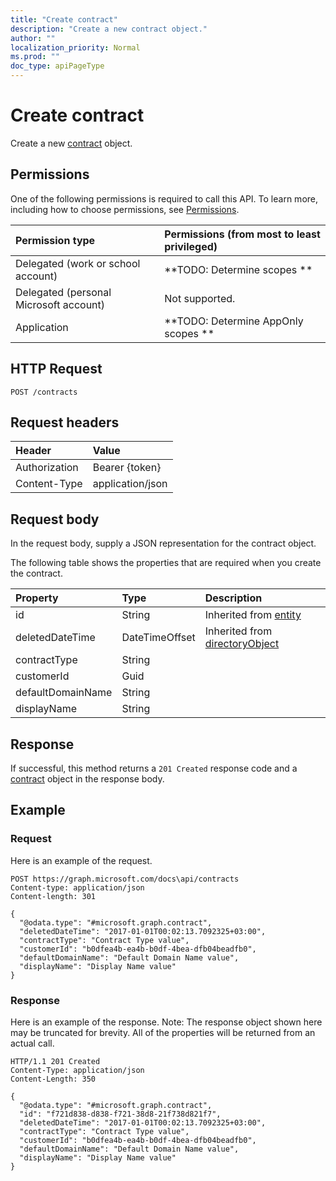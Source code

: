 ```yaml
---
title: "Create contract"
description: "Create a new contract object."
author: ""
localization_priority: Normal
ms.prod: ""
doc_type: apiPageType
---
```


# Create contract

Create a new [contract](../resources/contract.md) object.

## Permissions
One of the following permissions is required to call this API. To learn more, including how to choose permissions, see [Permissions](/concepts/permissions-reference.md).

|Permission type|Permissions (from most to least privileged)|
|:---|:---|
|Delegated (work or school account)|**TODO: Determine scopes **|
|Delegated (personal Microsoft account)|Not supported.|
|Application|**TODO: Determine AppOnly scopes **|

## HTTP Request
<!-- {
  "blockType": "ignored"
}
-->
``` http
POST /contracts
```

## Request headers
|Header|Value|
|:---|:---|
|Authorization|Bearer {token}|
|Content-Type|application/json|

## Request body
In the request body, supply a JSON representation for the contract object.

The following table shows the properties that are required when you create the contract.

|Property|Type|Description|
|:---|:---|:---|
|id|String| Inherited from [entity](../resources/entity.md)|
|deletedDateTime|DateTimeOffset| Inherited from [directoryObject](../resources/directoryObject.md)|
|contractType|String||
|customerId|Guid||
|defaultDomainName|String||
|displayName|String||



## Response
If successful, this method returns a `201 Created` response code and a [contract](../resources/contract.md) object in the response body.

## Example

### Request
Here is an example of the request.
<!-- {
  "blockType": "request",
  "name": "create_contract_from_contracts"
}
-->
``` http
POST https://graph.microsoft.com/docs\api/contracts
Content-type: application/json
Content-length: 301

{
  "@odata.type": "#microsoft.graph.contract",
  "deletedDateTime": "2017-01-01T00:02:13.7092325+03:00",
  "contractType": "Contract Type value",
  "customerId": "b0dfea4b-ea4b-b0df-4bea-dfb04beadfb0",
  "defaultDomainName": "Default Domain Name value",
  "displayName": "Display Name value"
}
```

### Response
Here is an example of the response. Note: The response object shown here may be truncated for brevity. All of the properties will be returned from an actual call.
<!-- {
  "blockType": "response",
  "truncated": true,
  "@odata.type": "microsoft.graph.contract"
}
-->
``` http
HTTP/1.1 201 Created
Content-Type: application/json
Content-Length: 350

{
  "@odata.type": "#microsoft.graph.contract",
  "id": "f721d838-d838-f721-38d8-21f738d821f7",
  "deletedDateTime": "2017-01-01T00:02:13.7092325+03:00",
  "contractType": "Contract Type value",
  "customerId": "b0dfea4b-ea4b-b0df-4bea-dfb04beadfb0",
  "defaultDomainName": "Default Domain Name value",
  "displayName": "Display Name value"
}
```

